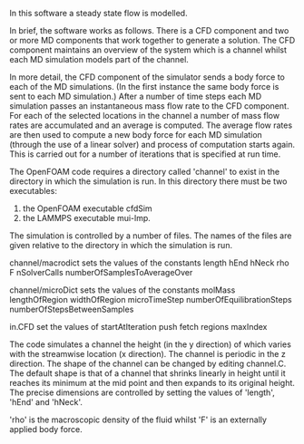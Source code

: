 In this software a steady state flow is modelled.

In brief, the software works as follows. There is a CFD component and two or more MD components that work together to generate a solution. The CFD component maintains an overview of the system which is a channel whilst each MD simulation models part of the channel.

In more detail, the CFD component of the simulator sends a body force to each of the MD simulations. (In the first instance the same body force is sent to each MD simulation.) After a number of time steps each MD simulation passes an instantaneous mass flow rate to the CFD component. For each of the selected locations in the channel a number of mass flow rates are accumulated and an average is computed. The average flow rates are then used to compute a new body force for each MD simulation (through the use of a linear solver) and process of computation starts again. This is carried out for a number of iterations that is specified at run time.

The OpenFOAM code requires a directory called 'channel' to exist in the directory in which the simulation is run. In this directory there must be two executables:
1) the OpenFOAM executable cfdSim
2) the LAMMPS executable mui-lmp.

The simulation is controlled by a number of files. The names of the files are given relative to the directory in which the simulation is run.

channel/macrodict sets the values of the constants
length
hEnd
hNeck
rho
F
nSolverCalls
numberOfSamplesToAverageOver

channel/microDict sets the values of the constants
molMass
lengthOfRegion
widthOfRegion
microTimeStep
numberOfEquilibrationSteps
numberOfStepsBetweenSamples

in.CFD set the values of
startAtIteration
push
fetch
regions
maxIndex

The code simulates a channel the height (in the y direction) of which varies with the streamwise location (x direction). The channel is periodic in the z direction. The shape of the channel can be changed by editing channel.C. The default shape is that of a channel that shrinks linearly in height until it reaches its minimum at the mid point and then expands to its original height. The precise dimensions are controlled by setting the values of 'length', 'hEnd' and 'hNeck'.

'rho' is the macroscopic density of the fluid whilst 'F' is an externally applied body force.

